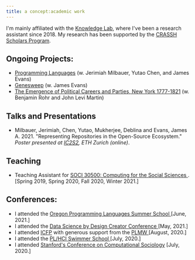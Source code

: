 ```yaml
---
title: a concept:academic work
---
```


I'm mainly affiliated with the <a href="https://www.knowledgelab.org/people/detail/deblina_mukherjee/" target="_blank">Knowledge Lab</a>, where I've been a research assistant since 2018. My research has been supported by the <a href="https://ccrf.uchicago.edu/undergraduate-research/crassh-research-scholars" target="_blank">CRASSH Scholars Program</a>. 

## Ongoing Projects: 

- <a href="https://www.knowledgelab.org/funding_opportunities/postdoctoral_position_in_how_programming_languages_shape_thought/" target="_blank">Programming Languages</a> (w. Jerimiah Milbauer, Yutao Chen, and James Evans)
- <a href="https://en.wikipedia.org/wiki/GeneSweep" target="_blank">Genesweep</a> (w. James Evans)
- <a href="https://www.nsf.gov/awardsearch/showAward?AWD_ID=2001930" target="_blank">The Emergence of Political Careers and Parties, New York 1777-1821</a> (w. Benjamin Rohr and John Levi Martin)

## Talks and Presentations 

- Milbauer, Jerimiah, Chen, Yutao, Mukherjee, Deblina and Evans, James A. 2021. "Representing Repositories in the Open-Source Ecosystem." _Poster presented at <a href="https://ic2s2-2021.ethz.ch/" target="_blank">IC2S2</a>, ETH Zurich (online)_. 

## Teaching 

- Teaching Assistant for <a href="https://cfss.uchicago.edu/" target="_blank"> SOCI 30500: Computing for the Social Sciences </a>. [Spring 2019, Spring 2020, Fall 2020, Winter 2021.]

## Conferences: 

- I attended the <a href="https://www.cs.uoregon.edu/research/summerschool/summer21/index.php" target = "_blank"> Oregon Programming Languages Summer School </a> [June, 2021.]
- I attended the <a href="http://datasciencebydesign.org/events#C4" target = "_blank"> Data Science by Design Creator Conference </a> [May, 2021.]
- I attended <a href ="https://icfp20.sigplan.org/venue/icfp-2020-venue" target = "_blank"> ICFP</a> with generous support from the <a href = "https://icfp20.sigplan.org/home/PLMW-icfp-2020?track=PLMW%20%40%20ICFP%20" target = "_blank"> PLMW </a> [August, 2020.]
- I attended the <a href="https://shriram.github.io/pl-hci-school-2020/" target = "_blank"> PL/HCI Swimmer School </a> [July, 2020.]
- I attended <a href="https://iriss.stanford.edu/css/conferences/2020-conference-computational-sociology" target="_blank">Stanford's Conference on Computational Sociology</a> [July, 2020.]
